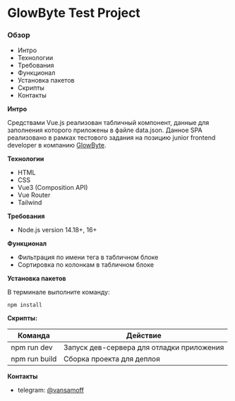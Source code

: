 # GlowByte Test Project

### Обзор
* Интро
* Технологии
* Требования
* Функционал
* Установка пакетов
* Скрипты
* Контакты

**Интро**

Средствами Vue.js реализован табличный компонент, данные для заполнения которого приложены в файле data.json.
Данное SPA реализовано в рамках тестового задания на позицию junior frontend developer в компанию [GlowByte](https://glowbyteconsulting.com/).

**Технологии**

* HTML
* CSS
* Vue3 (Composition API)
* Vue Router
* Tailwind

**Требования**

* Node.js version 14.18+, 16+

**Функционал**

* Фильтрация по имени тега в табличном блоке
* Сортировка по колонкам в табличном блоке

**Установка пакетов**

В терминале выполните команду:
```
npm install
```

**Скрипты:**

|Команда|Действие|
|-------|--------|
|npm run dev|Запуск дев-сервера для отладки приложения|
|npm run build|Сборка проекта для деплоя|

**Контакты**
* telegram: [@vansamoff](https://t.me/vansamoff)